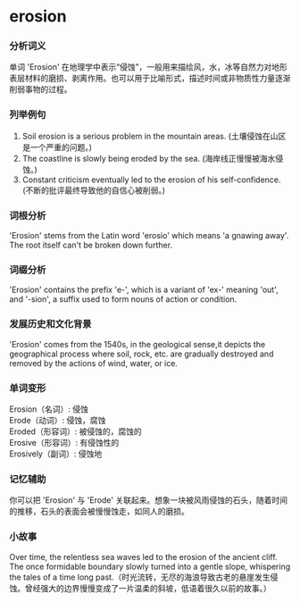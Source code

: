 # erosion

### 分析词义

  

单词 'Erosion' 在地理学中表示“侵蚀”，一般用来描绘风，水，冰等自然力对地形表层材料的磨损、剥离作用。也可以用于比喻形式，描述时间或非物质性力量逐渐削弱事物的过程。

  

### 列举例句

  

1.  Soil erosion is a serious problem in the mountain areas. (土壤侵蚀在山区是一个严重的问题。)
2.  The coastline is slowly being eroded by the sea. (海岸线正慢慢被海水侵蚀。)
3.  Constant criticism eventually led to the erosion of his self-confidence. (不断的批评最终导致他的自信心被削弱。)

  

### 词根分析

  

'Erosion' stems from the Latin word 'erosio' which means 'a gnawing away'. The root itself can't be broken down further.

  

### 词缀分析

  

'Erosion' contains the prefix 'e-', which is a variant of 'ex-' meaning 'out', and '-sion', a suffix used to form nouns of action or condition.

  

### 发展历史和文化背景

  

'Erosion' comes from the 1540s, in the geological sense,it depicts the geographical process where soil, rock, etc. are gradually destroyed and removed by the actions of wind, water, or ice.

  

### 单词变形

  

Erosion（名词）: 侵蚀  
Erode（动词）: 侵蚀，腐蚀  
Eroded（形容词）: 被侵蚀的，腐蚀的  
Erosive（形容词）: 有侵蚀性的  
Erosively（副词）: 侵蚀地

  

### 记忆辅助

  

你可以把 'Erosion' 与 'Erode' 关联起来。想象一块被风雨侵蚀的石头，随着时间的推移，石头的表面会被慢慢蚀走，如同人的磨损。

  

### 小故事

  

Over time, the relentless sea waves led to the erosion of the ancient cliff. The once formidable boundary slowly turned into a gentle slope, whispering the tales of a time long past.（时光流转，无尽的海浪导致古老的悬崖发生侵蚀。曾经强大的边界慢慢变成了一片温柔的斜坡，低语着很久以前的故事。）
